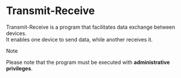 # Transmit-Receive



Transmit-Receive is a program that facilitates data exchange between devices.<br>
It enables one device to send data, while another receives it. 


> [!NOTE]
Please note that the program must be executed with **administrative privileges**.
